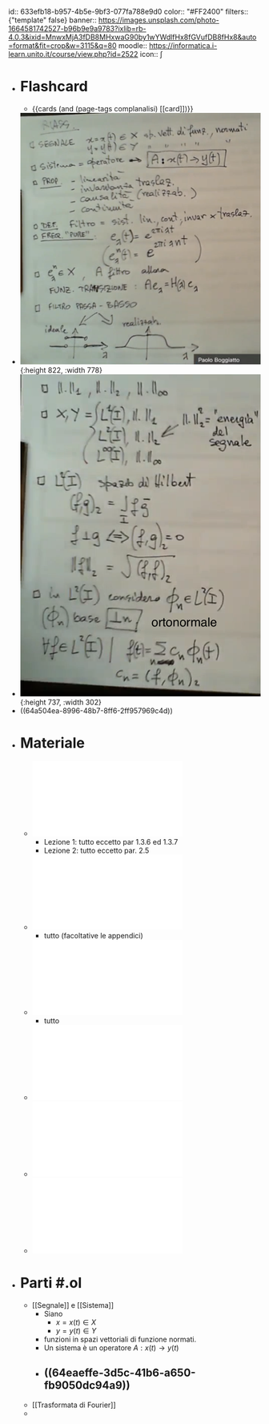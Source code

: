 id:: 633efb18-b957-4b5e-9bf3-077fa788e9d0
color:: "#FF2400"
filters:: {"template" false}
banner:: https://images.unsplash.com/photo-1664581742527-b96b9e9a9783?ixlib=rb-4.0.3&ixid=MnwxMjA3fDB8MHxwaG90by1wYWdlfHx8fGVufDB8fHx8&auto=format&fit=crop&w=3115&q=80
moodle:: https://informatica.i-learn.unito.it/course/view.php?id=2522
icon:: ∫

- # Flashcard
	- {{cards (and (page-tags complanalisi) [[card]])}}
- ![image.png](../assets/image_1688498520498_0.png){:height 822, :width 778}
- ![image.png](../assets/image_1688499834986_0.png){:height 737, :width 302}
- ((64a504ea-8996-48b7-8ff6-2ff957969c4d))
- # Materiale
	- ![Gasquet-Witomski](../assets/gasquet-witomski_annotato.pdf)
		- Lezione 1: tutto eccetto par 1.3.6 ed 1.3.7
		- Lezione 2: tutto eccetto par. 2.5
	- ![Note su Trasformata di Fourier e Filtri di Segnali](../assets/trasf_fourier_filtri.pdf)
		- tutto (facoltative le appendici)
	- ![Trasformata di Gabor](../assets/trasf_gabor.pdf)
		- tutto
	- ![Numeri complessi - dispense](../assets/num_complessi_dispense.pdf)
	- ![Numeri complessi - appunti](../assets/num_complessi_appunti.pdf)
	- ![Appunti](../assets/appunti.pdf)
- # Parti #.ol
	- [[Segnale]] e [[Sistema]]
		- Siano
			- $x = x(t) \in X$
			- $y = y(t) \in Y$
		- funzioni in spazi vettoriali di funzione normati.
		- Un sistema è un operatore $A: x(t) \rightarrow y(t)$
		- ((64eaeffe-3d5c-41b6-a650-fb9050dc94a9))
			-
	- [[Trasformata di Fourier]]
	-